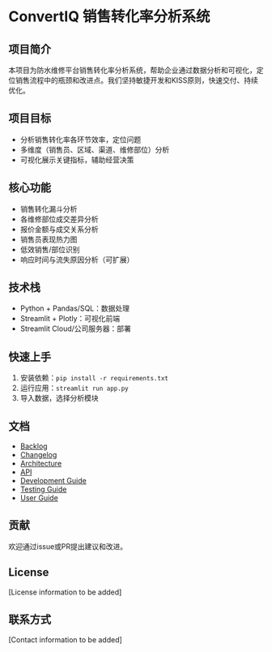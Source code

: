 # ConvertIQ 销售转化率分析系统

## 项目简介
本项目为防水维修平台销售转化率分析系统，帮助企业通过数据分析和可视化，定位销售流程中的瓶颈和改进点。我们坚持敏捷开发和KISS原则，快速交付、持续优化。

## 项目目标
- 分析销售转化率各环节效率，定位问题
- 多维度（销售员、区域、渠道、维修部位）分析
- 可视化展示关键指标，辅助经营决策

## 核心功能
- 销售转化漏斗分析
- 各维修部位成交差异分析
- 报价金额与成交关系分析
- 销售员表现热力图
- 低效销售/部位识别
- 响应时间与流失原因分析（可扩展）

## 技术栈
- Python + Pandas/SQL：数据处理
- Streamlit + Plotly：可视化前端
- Streamlit Cloud/公司服务器：部署

## 快速上手
1. 安装依赖：`pip install -r requirements.txt`
2. 运行应用：`streamlit run app.py`
3. 导入数据，选择分析模块

## 文档
- [Backlog](docs/00_BACKLOG.md)
- [Changelog](docs/01_CHANGELOG.md)
- [Architecture](docs/10_ARCHITECTURE.md)
- [API](docs/20_API.md)
- [Development Guide](docs/30_DEVELOPMENT.md)
- [Testing Guide](docs/31_TESTING.md)
- [User Guide](docs/40_USER_GUIDE.md)

## 贡献
欢迎通过issue或PR提出建议和改进。

## License
[License information to be added]

## 联系方式
[Contact information to be added] 